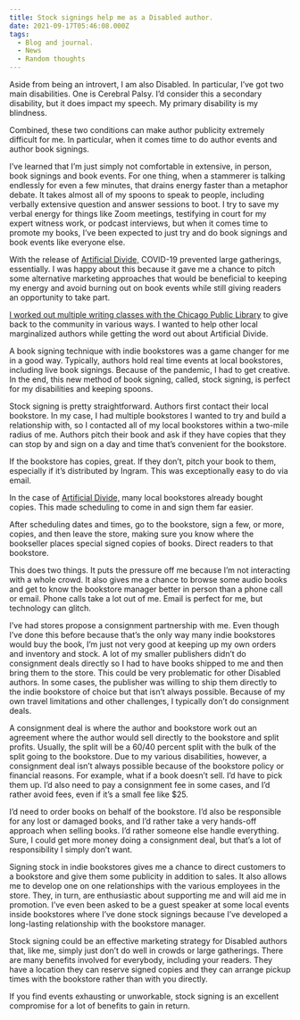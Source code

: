 ```yaml
---
title: Stock signings help me as a Disabled author.
date: 2021-09-17T05:46:08.000Z
tags:
  - Blog and journal.
  - News
  - Random thoughts
---
```


Aside from being an introvert, I am also Disabled. In particular, I’ve got two main disabilities. One is Cerebral Palsy. I’d consider this a secondary disability, but it does impact my speech. My primary disability is my blindness.

Combined, these two conditions can make author publicity extremely difficult for me. In particular, when it comes time to do author events and author book signings.

I’ve learned that I’m just simply not comfortable in extensive, in person, book signings and book events. For one thing, when a stammerer is talking endlessly for even a few minutes, that drains energy faster than a metaphor debate. It takes almost all of my spoons to speak to people, including verbally extensive question and answer sessions to boot. I try to save my verbal energy for things like Zoom meetings, testifying in court for my expert witness work, or podcast interviews, but when it comes time to promote my books, I’ve been expected to just try and do book signings and book events like everyone else.

With the release of [Artificial Divide,](https://www.indiebound.org/buy-local/9781990086083) COVID-19 prevented large gatherings, essentially. I was happy about this because it gave me a chance to pitch some alternative marketing approaches that would be beneficial to keeping my energy and avoid burning out on book events while still giving readers an opportunity to take part.

[I worked out multiple writing classes with the Chicago Public Library](/calendar) to give back to the community in various ways. I wanted to help other local marginalized authors while getting the word out about Artificial Divide.

A book signing technique with indie bookstores was a game changer for me in a good way. Typically, authors hold real time events at local bookstores, including live book signings. Because of the pandemic, I had to get creative. In the end, this new method of book signing, called, stock signing, is perfect for my disabilities and keeping spoons.

Stock signing is pretty straightforward. Authors first contact their local bookstore. In my case, I had multiple bookstores I wanted to try and build a relationship with, so I contacted all of my local bookstores within a two-mile radius of me. Authors pitch their book and ask if they have copies that they can stop by and sign on a day and time that’s convenient for the bookstore.

If the bookstore has copies, great. If they don’t, pitch your book to them, especially if it’s distributed by Ingram. This was exceptionally easy to do via email.

In the case of [Artificial Divide,](https://www.indiebound.org/buy-local/9781990086083) many local bookstores already bought copies. This made scheduling to come in and sign them far easier.

After scheduling dates and times, go to the bookstore, sign a few, or more, copies, and then leave the store, making sure you know where the bookseller places special signed copies of books. Direct readers to that bookstore.

This does two things. It puts the pressure off me because I’m not interacting with a whole crowd. It also gives me a chance to browse some audio books and get to know the bookstore manager better in person than a phone call or email. Phone calls take a lot out of me. Email is perfect for me, but technology can glitch.

I’ve had stores propose a consignment partnership with me. Even though I’ve done this before because that’s the only way many indie bookstores would buy the book, I’m just not very good at keeping up my own orders and inventory and stock. A lot of my smaller publishers didn’t do consignment deals directly so I had to have books shipped to me and then bring them to the store. This could be very problematic for other Disabled authors. In some cases, the publisher was willing to ship them directly to the indie bookstore of choice but that isn’t always possible. Because of my own travel limitations and other challenges, I typically don’t do consignment deals.

A consignment deal is where the author and bookstore work out an agreement where the author would sell directly to the bookstore and split profits. Usually, the split will be a 60/40 percent split with the bulk of the split going to the bookstore. Due to my various disabilities, however, a consignment deal isn’t always possible because of the bookstore policy or financial reasons. For example, what if a book doesn’t sell. I’d have to pick them up. I’d also need to pay a consignment fee in some cases, and I’d rather avoid fees, even if it’s a small fee like $25.

I’d need to order books on behalf of the bookstore. I’d also be responsible for any lost or damaged books, and I’d rather take a very hands-off approach when selling books. I’d rather someone else handle everything. Sure, I could get more money doing a consignment deal, but that’s a lot of responsibility I simply don’t want.

Signing stock in indie bookstores gives me a chance to direct customers to a bookstore and give them some publicity in addition to sales. It also allows me to develop one on one relationships with the various employees in the store. They, in turn, are enthusiastic about supporting me and will aid me in promotion. I’ve even been asked to be a guest speaker at some local events inside bookstores where I’ve done stock signings because I’ve developed a long-lasting relationship with the bookstore manager.

Stock signing could be an effective marketing strategy for Disabled authors that, like me, simply just don’t do well in crowds or large gatherings. There are many benefits involved for everybody, including your readers. They have a location they can reserve signed copies and they can arrange pickup times with the bookstore rather than with you directly.

If you find events exhausting or unworkable, stock signing is an excellent compromise for a lot of benefits to gain in return.
